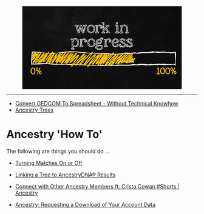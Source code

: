 <!--
Maintainer:   jeffskinnerbox@yahoo.com / www.jeffskinnerbox.me
Version:      0.0.0
-->


<div align="center">
<img src="https://raw.githubusercontent.com/jeffskinnerbox/blog/main/content/images/banners-bkgrds/work-in-progress.jpg" title="These materials require additional work and are not ready for general use." align="center" width=420px height=219px>
</div>


-----


* [Convert GEDCOM To Spreadsheet - Without Technical Knowhow](https://www.youtube.com/watch?v=crJ04yZvlZg)
* [Ancestry Trees](https://www.youtube.com/playlist?list=PLWkZi-fU7i-zxt0AEwSW2EeFU77QcLstY)




# Ancestry 'How To'
The following are things you should do ...

* [Turning Matches On or Off](https://support.ancestry.com/s/article/Choosing-not-to-be-Listed-as-an-AncestryDNA-Match)
* [Linking a Tree to AncestryDNA® Results](https://support.ancestry.com/s/article/Linking-an-AncestryDNA-Test-to-a-Tree)

* [Connect with Other Ancestry Members ft. Crista Cowan #Shorts | Ancestry](https://www.youtube.com/watch?v=x9ypuDOJ5fs)

* [Ancestry: Requesting a Download of Your Account Data](https://support.ancestry.com/s/article/Requesting-a-Download-of-Your-Account-Data?language=en_US)

